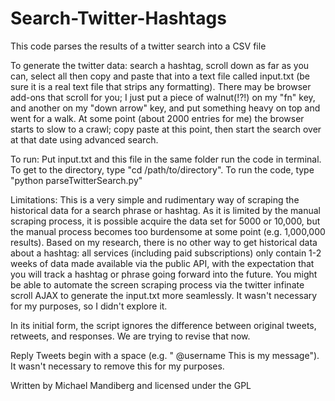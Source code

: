 # Search-Twitter-Hashtags
This code parses the results of a twitter search into a CSV file

To generate the twitter data: search a hashtag, scroll down as far as you can, select all then copy and paste that into a text file called input.txt (be sure it is a real text file that strips any formatting). There may be browser add-ons that scroll for you; I just put a piece of walnut(!?!) on my "fn" key, and another on my "down arrow" key, and put something heavy on top and went for a walk. At some point (about 2000 entries for me) the browser starts to slow to a crawl; copy paste at this point, then start the search over at that date using advanced search.

To run: Put input.txt and this file in the same folder run the code in terminal. To get to the directory, type "cd /path/to/directory". To run the code, type "python parseTwitterSearch.py"

Limitations: This is a very simple and rudimentary way of scraping the historical data for a search phrase or hashtag. As it is limited by the manual scraping process, it is possible acquire the data set for 5000 or 10,000, but the manual process becomes too burdensome at some point (e.g. 1,000,000 results). Based on my research, there is no other way to get historical data about a hashtag: all services (including paid subscriptions) only contain 1-2 weeks of data made available via the public API, with the expectation that you will track a hashtag or phrase going forward into the future. You might be able to automate the screen scraping process via the twitter infinate scroll AJAX to generate the input.txt more seamlessly. It wasn't necessary for my purposes, so I didn't explore it.

In its initial form, the script ignores the difference between original tweets, retweets, and responses. We are trying to revise that now.

Reply Tweets begin with a space (e.g. " @username This is my message"). It wasn't necessary to remove this for my purposes.

Written by Michael Mandiberg and licensed under the GPL
